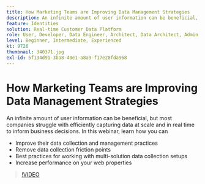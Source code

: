 ```yaml
---
title: How Marketing Teams are Improving Data Management Strategies
description: An infinite amount of user information can be beneficial, but most companies struggle with efficiently capturing data at scale and in real time to inform business decisions.
feature: Identities
solution: Real-time Customer Data Platform
role: User, Developer, Data Engineer, Architect, Data Architect, Admin, Leader
level: Beginner, Intermediate, Experienced
kt: 9726
thumbnail: 340371.jpg
exl-id: 5f134d91-3ba8-40e1-a8a9-f17e28fda968
---
```

# How Marketing Teams are Improving Data Management Strategies

An infinite amount of user information can be beneficial, but most companies struggle with efficiently capturing data at scale and in real time to inform business decisions. In this webinar, learn how you can

 * Improve their data collection and management practices
 * Remove data collection friction points
 * Best practices for working with multi-solution data collection setups
 * Increase performance on your web properties

>[!VIDEO](https://video.tv.adobe.com/v/340371/?quality=12&learn=on)
